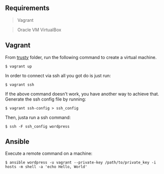 ## Requirements
> Vagrant

> Oracle VM VirtualBox


## Vagrant
From [trusty](trusty) folder, run the following command to create a virtual machine.
```shell
$ vagrant up
```

In order to connect via ssh all you got do is just run:
```shell
$ vagrant ssh
```
If the above command doesn't work, you have another way to achieve that. Generate the ssh config file by running:
```shell
$ vagrant ssh-config > ssh_config
```
Then, justa run a ssh command:
```shell
$ ssh -F ssh_config wordpress
```


## Ansible
Execute a remote command on a machine:
```shell
$ ansible wordpress -u vagrant --private-key /path/to/private_key -i hosts -m shell -a 'echo Hello, World'
```
